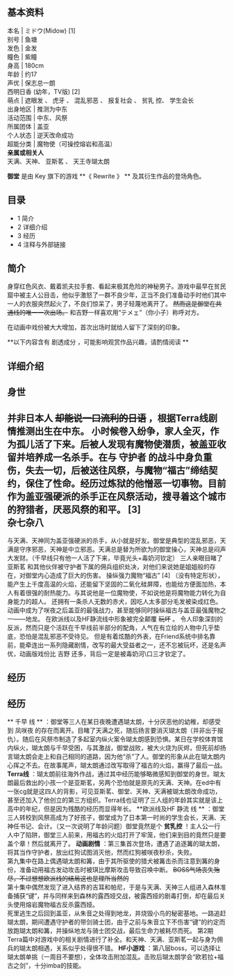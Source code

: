 **基本资料**  
---  
本名  |  ミドウ(Midow)  [1]   
别号  |  鱼塘   
发色  |  金发   
瞳色  |  紫瞳   
身高  |  180cm   
年龄  |  约17   
声优  |  保志总一朗    
西明日香  (幼年，TV版)  [2]  
萌点  |  遮眼发  、  虎牙  、  混乱邪恶  、  报复社会  、  贫乳  控、  学生会长   
出身地区  |  推测为中东   
活动范围  |  中东、风祭   
所属团体  |  盖亚   
个人状态  |  逆天改命成功   
超能分类  |  魔物使（可操控熔岩和高温）   
**亲属或相关人**  
天满、天神、  亚斯茗  、  天王寺瑚太朗  
  
**御堂** 是由  Key  旗下的游戏 **《 Rewrite  》 ** 及其衍生作品的登场角色。

##  目录

  * 1  简介 
  * 2  详细介绍 
  * 3  经历 
  * 4  注释与外部链接 

##  简介

身穿红色风衣、戴着凯夫拉手套、看起来极其危险的神秘男子。游戏中最早在贫民窟中被主人公目击，他似乎激怒了一群不良少年，正当不良们准备动手时他们其中一人的衣服突然起火了，不良们惊呆了，男子轻蔑地离开了。
~~然而这是御堂在共通线的唯一一次出场。~~ 和吉野一样喜欢用“テメェ”（你小子）称呼对方。

在动画中戏份被大大增加，首次出场时就给人留下了深刻的印象。

**以下内容含有 剧透成分  ，可能影响观赏作品兴趣，请酌情阅读 **

##  详细介绍

身世  
---  
并非日本人 ~~却能说一口流利的日语~~ ，根据Terra线剧情推测出生在中东。
小时候卷入纷争，家人全灭，作为孤儿活了下来。后被人发现有魔物使潜质，被盖亚收留并培养成一名杀手。在与  守护者
的战斗中身负重伤，失去一切，后被送往风祭，与魔物“福古”缔结契约，保住了性命。经历过炼狱的他憎恶一切事物。目前作为盖亚强硬派的杀手正在风祭活动，搜寻着这个城市的狩猎者，厌恶风祭的和平。
[3]  
杂七杂八  
---  
与天满、天神同为盖亚强硬派的杀手，从小就是好友。御堂是典型的混乱邪恶，天满是守序邪恶，天神是中立邪恶。天满总是替为所欲为的御堂操心，天神总是闷声大发财。（千早线只有他一人活了下来，毕竟光头+毒奶河钦定）
三人亲眼目睹了  亚斯茗  和其他伙伴被守护者下属的佣兵组织处决，对他们来说她是姐姐般的存在，对御堂内心造成了巨大的伤害。  操纵强力魔物“福古”  [4]
（没有特定形状），能产生上千度高温的火焰，还能留下坚固的二氧化硅屏障，也能给方便面加热，本人有着很强的耐热能力。与其说他是一位魔物使，不如说他是将魔物能力转化为自身能力的超人。
还拥有一条杀人无数的赤犬，因吃人太多部分毛发被染成红色。  动画中成为了咲夜之后盖亚的最强战力，甚至能够同时操纵福古与盖亚最强魔物之一——地龙。
在欧派线以及HF静流线中形象被完全颠覆 ~~玩坏~~ 。
令人印象深刻的反派，然而只是个活跃在千早线前半部分的配角，人气在有立绘的人物中几乎垫底，恐怕是混乱邪恶不受待见。
但是有着炫酷的外表，在Friend系统中排名靠前，能牵连出一系列隐藏剧情，改写的最大受益者之一，还不忘被玩坏，还是名声优，动画版戏份比  吉野
还多，背后一定是被毒奶河\口三才钦定了。  
  
##  经历

经历  
---  
** 千早  线 ** ：御堂等三人在某日夜晚遭遇瑚太朗，十分厌恶他的幼稚，却感受到  凤咲夜
的存在而离开。目睹了天满之死，随后扬言要消灭瑚太朗（并非出于报仇）。随后在风祭市制造了多起室内纵火案令瑚太朗感到恐惧。某日在学校体育馆内纵火，瑚太朗与千早受困，与其激战，御堂战败，被大火烧为灰烬，但死前却扬言瑚太朗会走上和自己相同的道路，因为他“杀”了人。御堂的形象从此在瑚太朗内心挥之不去。在故事尾声，瑚太朗通过改写取得了福古的火焰，赢得了最后一战。
**Terra线**
：瑚太朗前往海外作战，通过其中经历能够略微感知到御堂的身世。瑚太朗最后救出的小孩一个是亚斯茗，另两个恐怕就是原先的天满、天神。在ed中有一张cg就是这四人的背影，可见亚斯茗、御堂、天神、天满被瑚太朗改命成功，甚至还加入了他创立的第三方组织。Terra线也证明了三人组的年龄其实就是该上高中的年纪，但是因为残酷的经历而显得年长。
**欧派线及HF 静流  线 **
：御堂三人转校到风祭高成为了好孩子，御堂成为了日本第一时尚的学生会长，天满、天神任书记、会计。（又一次说明了年龄问题）御堂竟然是个 **贫乳控**
！主人公一行人中了陷阱，御堂三人前来，用福古的火焰打开了牢笼，他们来到目的竟然只是要盖个章！然后就离开了。  **动画剧情**
：第三集首次登场，遭遇了追逐篝的瑚太朗，将其当作守护者，放出红狗试图消灭他，然而红狗被咲夜秒杀，失败。  
第九集中在路上偶遇瑚太朗和篝，由于其所驱使的猎犬被篝击杀而注意到篝的身份，准备动用福古发动攻击时被琪比摩斯攻击导致召唤中断。
~~BOSS气场丧失殆尽，不过想想欧派线的结局这也是理所当然的~~  
第十集中偶然发现了进入结界的吉耳和帕尼，于是与天满、天神三人组进入森林准备捕获“键”，并与同样来到森林的露西娅交战，被露西娅的剧毒打倒，却在最后关头使用熔岩魔物福古反杀露西娅。  
死里逃生之后回到盖亚，从朱音之处得到地龙，并烧毁小鸟的秘密基地。一路追赶瑚太朗，期间遭遇守护者的带剑骑士团，由于之前与朱音立下不伤害“键”的约定而放跑瑚太朗和篝，并操纵地龙与骑士团交战，最后生命力被耗尽而死。
第2期Terra篇中对游戏中的相关剧情进行了补全。和天神、天满、亚斯茗一起与身为佣兵的瑚太朗相遇，关系似乎处得很不错。  **HF小游戏**
：第八层boss，可以选择让瑚太朗单挑（一周目不要想），全体攻击附加混乱。击败后瑚太朗学会“欧若拉+福古之剑”，十分imba的技能。  
  